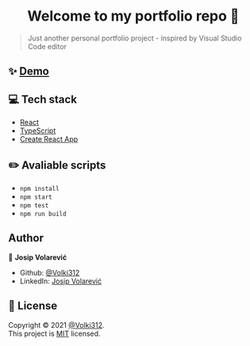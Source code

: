 <h1 align="center">Welcome to my portfolio repo 👋</h1>

> Just another personal portfolio project - inspired by Visual Studio Code editor

## ✨ [Demo](https://capsule.click/playback/1610721183753?navbar=hidden)

## 💻 Tech stack

- [React](https://reactjs.org/)
- [TypeScript](https://www.typescriptlang.org/)
- [Create React App](https://create-react-app.dev/docs/getting-started/)

## ✏️ Avaliable scripts

- `npm install`
- `npm start`
- `npm test`
- `npm run build`

## Author

👤 **Josip Volarević**

- Github: [@Volki312](https://github.com/Volki312)
- LinkedIn: [Josip Volarević](https://www.linkedin.com/in/josip-volarevic/)

## 📝 License

Copyright © 2021 [@Volki312](https://github.com/Volki312).<br />
This project is [MIT](./LICENSE) licensed.

